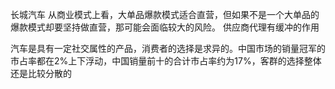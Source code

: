 长城汽车
从商业模式上看，大单品爆款模式适合直营，但如果不是一个大单品的爆款模式却要坚持做直营，那可能会面临较大的风险。
供应商代理有缓冲的作用

汽车是具有一定社交属性的产品，消费者的选择是求异的。中国市场的销量冠军的市占率都在2%上下浮动，中国销量前十的合计市占率约为17%，客群的选择整体还是比较分散的